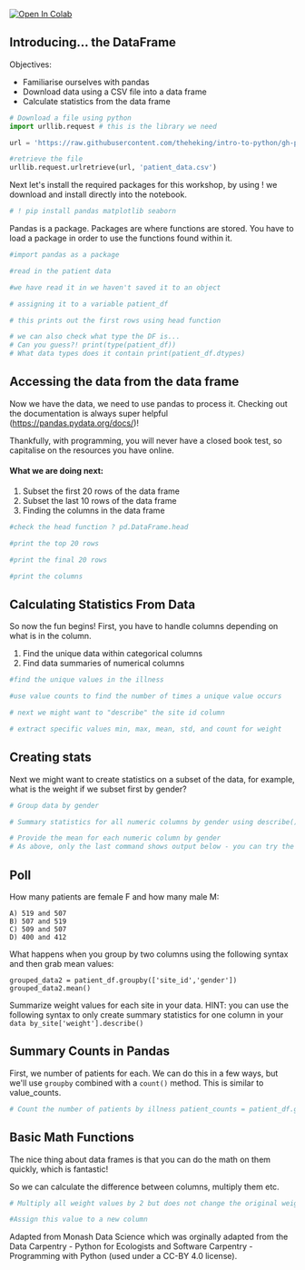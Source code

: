 <a href="https://colab.research.google.com/github/theheking/intro-to-python/blob/gh-pages/2_DataFrames.ipynb" target="_parent"><img src="https://colab.research.google.com/assets/colab-badge.svg" alt="Open In Colab"/></a>

## Introducing... the DataFrame 

Objectives:
- Familiarise ourselves with pandas
- Download data using a CSV file into a data frame
- Calculate statistics from the data frame




```python
# Download a file using python
import urllib.request # this is the library we need 

url = 'https://raw.githubusercontent.com/theheking/intro-to-python/gh-pages/docs/patient_data.csv'

#retrieve the file
urllib.request.urlretrieve(url, 'patient_data.csv')
```

Next let's install the required packages for this workshop, by using ! we download and install directly into the notebook.


```python
# ! pip install pandas matplotlib seaborn

```

Pandas is a package. Packages are where functions are stored. You have to load a package in order to use the functions found within it. 


```python
#import pandas as a package

#read in the patient data 

```


```python
#we have read it in we haven't saved it to an object 

# assigning it to a variable patient_df

# this prints out the first rows using head function


```


```python
# we can also check what type the DF is... 
# Can you guess?! print(type(patient_df)) 
# What data types does it contain print(patient_df.dtypes)
```

## Accessing the data from the data frame

Now we have the data, we need to use pandas to process it. Checking out the documentation is always super helpful (https://pandas.pydata.org/docs/)! 

Thankfully, with programming, you will never have a closed book test, so capitalise on the resources you have online. 



#### What we are doing next: 
1. Subset the first 20 rows of the data frame 
2. Subset the last 10 rows of the data frame
3. Finding the columns in the data frame


```python
#check the head function ? pd.DataFrame.head

```


```python
#print the top 20 rows

```


```python
#print the final 20 rows
```


```python
#print the columns 

```

## Calculating Statistics From Data

So now the fun begins! First, you have to handle columns depending on what is in the column.

1. Find the unique data within categorical columns
2. Find data summaries of numerical columns


```python
#find the unique values in the illness 
```


```python
#use value counts to find the number of times a unique value occurs
```


```python
# next we might want to "describe" the site id column 

```


```python
# extract specific values min, max, mean, std, and count for weight
```

## Creating stats

Next we might want to create statistics on a subset of the data, for example, what is the weight if we subset first by gender?


```python
# Group data by gender

# Summary statistics for all numeric columns by gender using describe()

```


```python
# Provide the mean for each numeric column by gender
# As above, only the last command shows output below - you can try the others above in new cells

```

## Poll

How many patients are female F and how many male M:  
```
A) 519 and 507
B) 507 and 519 
C) 509 and 507
D) 400 and 412
```

What happens when you group by two columns using the following syntax and then grab mean values:
```
grouped_data2 = patient_df.groupby(['site_id','gender'])
grouped_data2.mean()
```
Summarize weight values for each site in your data. HINT: you can use the following syntax to only create summary statistics for one column in your `data by_site['weight'].describe()`



## Summary Counts in Pandas
First, we number of patients for each. We can do this in a few ways, but we'll use `groupby` combined with a `count()` method. This is similar to value_counts.




```python
# Count the number of patients by illness patient_counts = patient_df.groupby('illness')['patient_id'].count()

```

## Basic Math Functions

The nice thing about data frames is that you can do the math on them quickly, which is fantastic! 

So we can calculate the difference between columns, multiply them etc.


```python
# Multiply all weight values by 2 but does not change the original weight data
```


```python
#Assign this value to a new column 

```
Adapted from Monash Data Science which was orginally adapted from the Data Carpentry - Python for Ecologists and Software Carpentry - Programming with Python (used under a CC-BY 4.0 license).

